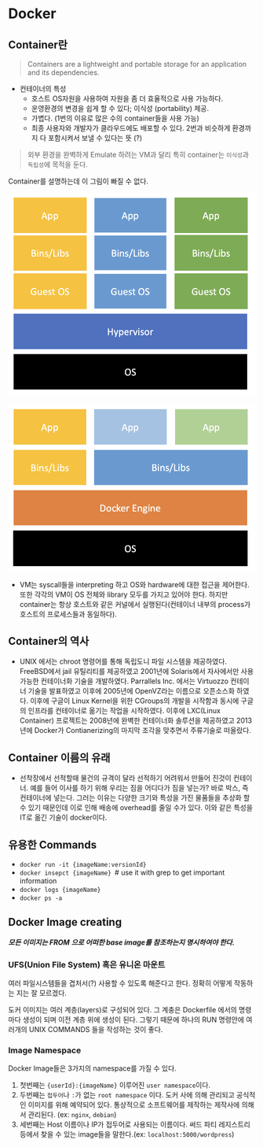 # Docker

## Container란

> Containers are a lightweight and portable storage for an application and its 
dependencies.

- 컨테이너의 특성
  - 호스트 OS자원을 사용하여 자원을 좀 더 효율적으로 사용 가능하다. 
  - 운영환경의 변경을 쉽게 할 수 있다; 이식성 (portability) 제공.
  - 가볍다. (1번의 이유로 많은 수의 container들을 사용 가능)
  - 최종 사용자와 개발자가 클라우드에도 배포할 수 있다. 2번과 비슷하게 환경까지 다 포함시켜서 보낼 수 있다는 뜻 (?)

> 외부 환경을 완벽하게 Emulate 하려는 VM과 달리 특히 container는 `이식성`과 `독립성`에 목적을 둔다.

Container를 설명하는데 이 그림이 빠질 수 없다.

![VM](img/VM.png)

![Container](img/Docker.png)

- VM는 syscall들을 interpreting 하고 OS와 hardware에 대한 접근을 제어한다. 또한 각각의 VM이 OS 전체와 library 모두를 가지고 있어야 한다. 하지만 container는 항상 호스트와 같은 커널에서 실행된다(컨테이너 내부의 process가 호스트의 프로세스들과 동일하다).

## Container의 역사
- UNIX 에서는 chroot 명령어를 통해 독립도니 파일 시스템을 제공하였다. FreeBSD에서 jail 유틸리티를 제공하였고 2001년에 Solaris에서 자사에서만 사용 가능한 컨테이너화 기술을 개발하였다. Parrallels Inc. 에서는 Virtuozzo 컨테이너 기술을 발표하였고 이후에 2005년에 OpenVZ라는 이름으로 오픈소스화 하였다. 이후에 구글이 Linux Kernel을 위한 CGroups의 개발을 시작함과 동시에 구글의 인프라를 컨테이너로 옮기는 작업을 시작하였다. 이후에 LXC(Linux Container) 프로젝트는 2008년에 완벽한 컨테이너화 솔루션을 제공하였고 2013년에 Docker가 Contianerizing의 마지막 조각을 맞추면서 주류기술로 떠올랐다.

## Container 이름의 유래
- 선착장에서 선적할때 물건의 규격이 달라 선적하기 어려워서 만들어 진것이 컨테이너. 예를 들어 이사를 하기 위해 우리는 짐을 어디다가 짐을 넣는가? 바로 박스, 즉 컨테이너에 넣는다. 그러는 이유는 다양한 크기와 특성을 가진 물품들을 추상화 할 수 있기 때문인데 이로 인해 배송에 overhead를 줄일 수가 있다. 이와 같은 특성을 IT로 옮긴 기술이 docker이다.    

## 유용한 Commands
- `docker run -it {imageName:versionId}`
- `docker insepct {imageName} `# use it with grep to get important information
- `docker logs {imageName}`
- `docker ps -a`

## Docker Image creating

***모든 이미지는 FROM 으로 어떠한 base image를 참조하는지 명시하여야 한다.*** 

### UFS(Union File System) 혹은 유니온 마운트
여러 파일시스템들을 겹처서(?) 사용할 수 있도록 해준다고 한다. 정확히 어떻게 작동하는 지는 잘 모르겠다.

도커 이미지는 여러 계층(layers)로 구성되어 있다. 그 계충은 Dockerfile 에서의 명령마다 생성이 되며 이전 계층 위에 생성이 된다. 그렇기 때문에 하나의 RUN 명령안에 여러개의 UNIX COMMANDS 들을 작성하는 것이 좋다.

### Image Namespace
Docker Image들은 3가지의 namespace를 가질 수 있다.
1. 첫번째는 `{userId}:{imageName}` 이루어진 `user namespace`이다. 
2. 두번째는 `접두어`나 `:`가 없는 `root namespace` 이다.  도커 사에 의해 관리되고 공식적인 이미지를 위해 예약되어 있다. 통상적으로 소프트웨어를 제작하는 제작사에 의해서 관리된다. (ex: `nginx`, `debian`)
3. 세번째는 Host 이름이나 IP가 접두어로 사용되는 이름이다. 써드 파티 레지스트리 등에서 찾을 수 있는 image들을 말한다.(ex: `localhost:5000/wordpress`)

